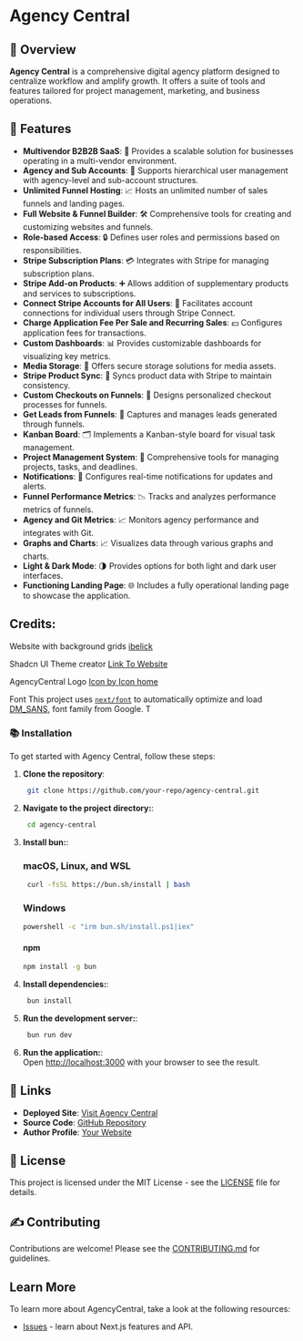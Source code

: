 # Agency Central

## 📜 Overview

**Agency Central** is a comprehensive digital agency platform designed to centralize workflow and amplify growth. It offers a suite of tools and features tailored for project management, marketing, and business operations.

## 🚀 Features

- **Multivendor B2B2B SaaS**: 🏢 Provides a scalable solution for businesses operating in a multi-vendor environment.
- **Agency and Sub Accounts**: 👥 Supports hierarchical user management with agency-level and sub-account structures.
- **Unlimited Funnel Hosting**: 📈 Hosts an unlimited number of sales funnels and landing pages.
- **Full Website & Funnel Builder**: 🛠️ Comprehensive tools for creating and customizing websites and funnels.
- **Role-based Access**: 🔒 Defines user roles and permissions based on responsibilities.
- **Stripe Subscription Plans**: 💳 Integrates with Stripe for managing subscription plans.
- **Stripe Add-on Products**: ➕ Allows addition of supplementary products and services to subscriptions.
- **Connect Stripe Accounts for All Users**: 🔗 Facilitates account connections for individual users through Stripe Connect.
- **Charge Application Fee Per Sale and Recurring Sales**: 💵 Configures application fees for transactions.
- **Custom Dashboards**: 📊 Provides customizable dashboards for visualizing key metrics.
- **Media Storage**: 📁 Offers secure storage solutions for media assets.
- **Stripe Product Sync**: 🔄 Syncs product data with Stripe to maintain consistency.
- **Custom Checkouts on Funnels**: 💼 Designs personalized checkout processes for funnels.
- **Get Leads from Funnels**: 📧 Captures and manages leads generated through funnels.
- **Kanban Board**: 🗂️ Implements a Kanban-style board for visual task management.
- **Project Management System**: 📅 Comprehensive tools for managing projects, tasks, and deadlines.
- **Notifications**: 🔔 Configures real-time notifications for updates and alerts.
- **Funnel Performance Metrics**: 📉 Tracks and analyzes performance metrics of funnels.
- **Agency and Git Metrics**: 📈 Monitors agency performance and integrates with Git.
- **Graphs and Charts**: 📈 Visualizes data through various graphs and charts.
- **Light & Dark Mode**: 🌗 Provides options for both light and dark user interfaces.
- **Functioning Landing Page**: 🌐 Includes a fully operational landing page to showcase the application.

## Credits:

Website with background grids
[ibelick](https://bg.ibelick.com/)

Shadcn UI Theme creator
[Link To Website](https://gradient.page/tools/shadcn-ui-theme-generator)

AgencyCentral Logo
<a href="https://www.freepik.com/icon/mouse-clicker_9131365#fromView=image_search&page=2&position=8&uuid=328f198f-f8bb-4b3a-8305-44fb0c5e005a">Icon by Icon home</a>

Font
This project uses [`next/font`](https://nextjs.org/docs/app/building-your-application/optimizing/fonts) to automatically optimize and load [DM_SANS](https://fonts.google.com/specimen/DM+Sans), font family from Google.
T

### 📚 Installation

To get started with Agency Central, follow these steps:

1. **Clone the repository**:
   ```bash
    git clone https://github.com/your-repo/agency-central.git
    ```

2. **Navigate to the project directory:**:
   ```bash
    cd agency-central
    ```

3. **Install bun:**:
    ### macOS, Linux, and WSL
   ```bash
    curl -fsSL https://bun.sh/install | bash
    ```
    ### Windows
    ```bash
    powershell -c "irm bun.sh/install.ps1|iex"
    ```
    #### npm
    ```bash
    npm install -g bun
    ```
    
4. **Install dependencies:**:
   ```bash
    bun install
    ```

4. **Run the development server:**:
   ```bash
    bun run dev
    ```
4. **Run the application:**:    
    Open [http://localhost:3000](http://localhost:3000) with your browser to see the result.

## 🔗 Links

- **Deployed Site**: [Visit Agency Central](https://your-deployed-site.com)
- **Source Code**: [GitHub Repository](https://github.com/your-repo/agency-central)
- **Author Profile**: [Your Website](https://your-website.com)

## 📜 License

This project is licensed under the MIT License - see the [LICENSE](LICENSE) file for details.

## ✍️ Contributing

Contributions are welcome! Please see the [CONTRIBUTING.md](CONTRIBUTING.md) for guidelines.

## Learn More

To learn more about AgencyCentral, take a look at the following resources:

- [Issues](https://github.com/kgothatsontsane/agencycentral/issues/) - learn about Next.js features and API.

